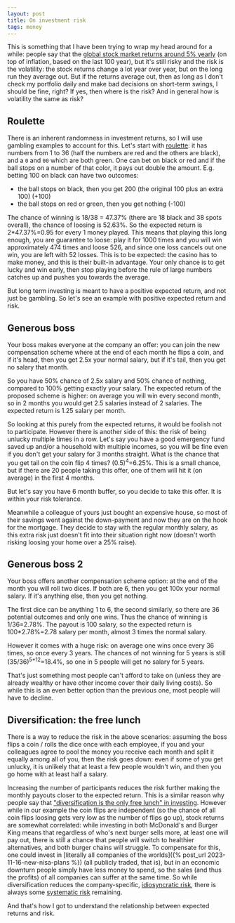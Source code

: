 ```yaml
---
layout: post
title: On investment risk
tags: money
---
```


This is something that I have been trying to wrap my head around for a while: people say that the [global stock market returns around 5% yearly](https://www.youtube.com/watch?v=Yl3NxTS_DgY) (on top of inflation, based on the last 100 year), but it's still risky and the risk is the volatility: the stock returns change a lot year over year, but on the long run they average out. But if the returns average out, then as long as I don't check my portfolio daily and make bad decisions on short-term swings, I should be fine, right? If yes, then where is the risk? And in general how is volatility the same as risk?

<!--break-->

## Roulette

There is an inherent randomness in investment returns, so I will use gambling examples to account for this. Let's start with [roulette](https://en.wikipedia.org/wiki/Roulette#Roulette_wheel_number_sequence): it has numbers from 1 to 36 (half the numbers are red and the others are black), and a `0` and `00` which are both green. One can bet on black or red and if the ball stops on a number of that color, it pays out double the amount. E.g. betting 100 on black can have two outcomes: 

* the ball stops on black, then you get 200 (the original 100 plus an extra 100) (+100)
* the ball stops on red or green, then you get nothing (-100)

The chance of winning is 18/38 = 47.37% (there are 18 black and 38 spots overall), the chance of loosing is 52.63%. So the expected return is 2*47.37%=0.95 for every 1 money played. This means that playing this long enough, you are guarantee to loose: play it for 1000 times and you will win approximately 474 times and loose 526, and since one loss cancels out one win, you are left with 52 losses. This is to be expected: the casino has to make money, and this is their built-in advantage. Your only chance is to get lucky and win early, then stop playing before the rule of large numbers catches up and pushes you towards the average.

But long term investing is meant to have a positive expected return, and not just be gambling. So let's see an example with positive expected return and risk.

## Generous boss

Your boss makes everyone at the company an offer: you can join the new compensation scheme where at the end of each month he flips a coin, and if it's head, then you get 2.5x your normal salary, but if it's tail, then you get no salary that month. 

So you have 50% chance of 2.5x salary and 50% chance of nothing, compared to 100% getting exactly your salary. The expected return of the proposed scheme is higher: on average you will win every second month, so in 2 months you would get 2.5 salaries instead of 2 salaries. The expected return is 1.25 salary per month.

So looking at this purely from the expected returns, it would be foolish not to participate. However there is another side of this: the risk of being unlucky multiple times in a row. Let's say you have a good emergency fund saved up and/or a household with multiple incomes, so you will be fine even if you don't get your salary for 3 months straight. What is the chance that you get tail on the coin flip 4 times? (0.5)<sup>4</sup>=6.25%. This is a small chance, but if there are 20 people taking this offer, one of them will hit it (on average) in the first 4 months.

But let's say you have 6 month buffer, so you decide to take this offer. It is within your risk tolerance.

Meanwhile a colleague of yours just bought an expensive house, so most of their savings went against the down-payment and now they are on the hook for the mortgage. They decide to stay with the regular monthly salary, as this extra risk just doesn't fit into their situation right now (doesn't worth risking loosing your home over a 25% raise).

## Generous boss 2

Your boss offers another compensation scheme option: at the end of the month you will roll two dices. If both are 6, then you get 100x your normal salary. If it's anything else, then you get nothing.

The first dice can be anything 1 to 6, the second similarly, so there are 36 potential outcomes and only one wins. Thus the chance of winning is 1/36=2.78%. The payout is 100 salary, so the expected return is 100*2.78%=2.78 salary per month, almost 3 times the normal salary.

However it comes with a huge risk: on average one wins once every 36 times, so once every 3 years. The chances of not winning for 5 years is still (35/36)<sup>5*12</sup>=18.4%, so one in 5 people will get no salary for 5 years.

That's just something most people can't afford to take on (unless they are already wealthy or have other income cover their daily living costs). So while this is an even better option than the previous one, most people will have to decline.

## Diversification: the free lunch

There is a way to reduce the risk in the above scenarios: assuming the boss flips a coin / rolls the dice once with each employee, if you and your colleagues agree to pool the money you receive each month and split it equally among all of you, then the risk goes down: even if some of you get unlucky, it is unlikely that at least a few people wouldn't win, and then you go home with at least half a salary.

Increasing the number of participants reduces the risk further making the monthly payouts closer to the expected return. This is a similar reason why people say that ["diversification is the only free lunch" in investing](https://books.forbes.com/author-articles/diversification-is-the-only-free-lunch/). However while in our example the coin flips are independent (so the chance of all coin flips loosing gets very low as the number of flips go up), stock returns are somewhat correlated: while investing in both McDonald's and Burger King means that regardless of who's next burger sells more, at least one will pay out, there is still a chance that people will switch to healthier alternatives, and both burger chains will struggle. To compensate for this, one could invest in [literally all companies of the worlds]({% post_url 2023-11-16-new-nisa-plans %}) (all publicly traded, that is), but in an economic downturn people simply have less money to spend, so the sales (and thus the profits) of all companies can suffer at the same time. So while diversification reduces the company-specific, [idiosyncratic risk](https://www.investopedia.com/terms/i/idiosyncraticrisk.asp), there is always some [systematic risk](https://www.investopedia.com/terms/s/systematicrisk.asp) remaining.

And that's how I got to understand the relationship between expected returns and risk.
